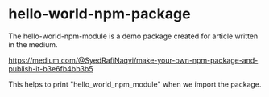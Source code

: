 # hello-world-npm-package

The hello-world-npm-module is a demo package created for article written in the 
medium.

https://medium.com/@SyedRafiNaqvi/make-your-own-npm-package-and-publish-it-b3e6fb4bb3b5

This helps to print "hello_world_npm_module" when we import the package.

